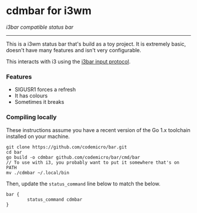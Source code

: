 # cdmbar for i3wm

*i3bar compatible status bar*

---

This is a i3wm status bar that's build as a toy project. It is extremely basic, doesn't have many features and isn't very configurable.

This interacts with i3 using the [i3bar input protocol](https://i3wm.org/docs/i3bar-protocol.html).

### Features

* SIGUSR1 forces a refresh
* It has colours
* Sometimes it breaks

### Compiling locally

These instructions assume you have a recent version of the Go 1.x toolchain installed on your machine.

```
git clone https://github.com/codemicro/bar.git
cd bar
go build -o cdmbar github.com/codemicro/bar/cmd/bar
// To use with i3, you probably want to put it somewhere that's on PATH
mv ./cdmbar ~/.local/bin
```

Then, update the `status_command` line below to match the below.

```
bar {
        status_command cdmbar
}
```
